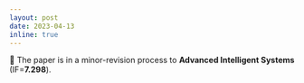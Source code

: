 ```yaml
---
layout: post
date: 2023-04-13
inline: true
---
```


📝 The paper is in a minor-revision process to <b>Advanced Intelligent Systems</b> (IF=<b>7.298</b>).